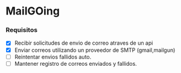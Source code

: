 # MailGOing
### Requisitos

- [x] Recibir solicitudes de envio de correo atraves de un api
- [x] Enviar correos utilizando un proveedor de SMTP (gmail,mailgun)
- [ ] Reintentar envios fallidos auto.
- [ ] Mantener registro de correos enviados y fallidos.